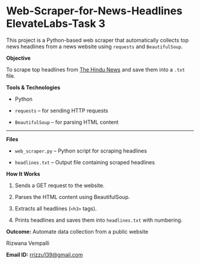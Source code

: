 # Web-Scraper-for-News-Headlines ElevateLabs-Task 3

This project is a Python-based web scraper that automatically collects top news headlines from a news website using `requests` and `BeautifulSoup`.



**Objective**

To scrape top headlines from [The Hindu News](https://www.thehindu.com/news/) and save them into a `.txt` file.


**Tools & Technologies**

- Python

- `requests` – for sending HTTP requests

- `BeautifulSoup` – for parsing HTML content

---

**Files**

- `web_scraper.py` – Python script for scraping headlines

- `headlines.txt` – Output file containing scraped headlines

**How It Works**

1. Sends a GET request to the website.

2. Parses the HTML content using BeautifulSoup.

3. Extracts all headlines (`<h3>` tags).

4. Prints headlines and saves them into `headlines.txt` with numbering.
 
**Outcome:** Automate data collection from a public website

Rizwana Vempalli 

**Email ID:** rrizzu139@gmail.com 

